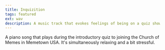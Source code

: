 ```yaml
---
title: Inquizition
tags: featured
ext: wav
description: A music track that evokes feelings of being on a quiz show.
---
```

A piano song that plays during the introductory quiz to joining the Church of Memes in Memetown USA. It's simultaneously relaxing and a bit stressful.